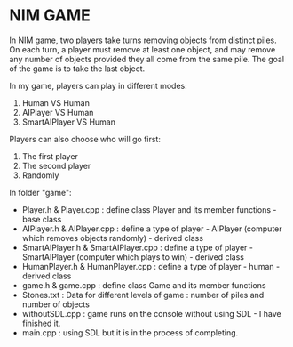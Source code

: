 # NIM GAME

In NIM game, two players take turns removing objects from distinct piles. On each turn, a player must remove at least one object, and may remove any number of objects provided they all come from the same pile. The goal of the game is to take the last object.

In my game, players can play in different modes:
  1. Human VS Human
  2. AIPlayer VS Human
  3. SmartAIPlayer VS Human

Players can also choose who will go first:
  1. The first player
  2. The second player
  3. Randomly
  
In folder "game":
- Player.h & Player.cpp : define class Player and its member functions - base class 
- AIPlayer.h & AIPlayer.cpp : define a type of player - AIPlayer (computer which removes objects randomly) - derived class
- SmartAIPlayer.h & SmartAIPlayer.cpp : define a type of player - SmartAIPlayer (computer which plays to win) - derived class
- HumanPlayer.h & HumanPlayer.cpp : define a type of player - human - derived class
- game.h & game.cpp : define class Game and its member functions
- Stones.txt : Data for different levels of game : number of piles and number of objects 
- withoutSDL.cpp : game runs on the console without using SDL - I have finished it.
- main.cpp : using SDL but it is in the process of completing.
